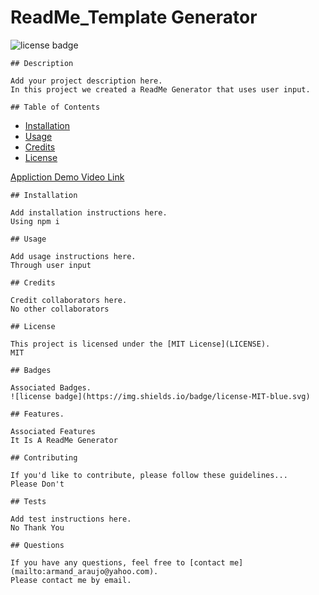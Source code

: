 # ReadMe_Template Generator

  ![license badge](https://img.shields.io/badge/license-MIT-blue.svg)
    
    ## Description
    
    Add your project description here.
    In this project we created a ReadMe Generator that uses user input.

    ## Table of Contents
    
- [Installation](#installation)
- [Usage](#usage)
- [Credits](#credits)
- [License](#license)


[Appliction Demo Video Link](https://watch.screencastify.com/v/GKGqvzL1Yl4USKcs6qdi)

    
    ## Installation
    
    Add installation instructions here.
    Using npm i

    ## Usage
   
    Add usage instructions here.
    Through user input

    ## Credits

    Credit collaborators here.
    No other collaborators
    
    ## License
    
    This project is licensed under the [MIT License](LICENSE).
    MIT

    ## Badges

    Associated Badges.
    ![license badge](https://img.shields.io/badge/license-MIT-blue.svg)

    ## Features.

    Associated Features
    It Is A ReadMe Generator
    
    ## Contributing
    
    If you'd like to contribute, please follow these guidelines...
    Please Don't
    
    ## Tests
    
    Add test instructions here.
    No Thank You
    
    ## Questions
    
    If you have any questions, feel free to [contact me](mailto:armand_araujo@yahoo.com).
    Please contact me by email.
    
